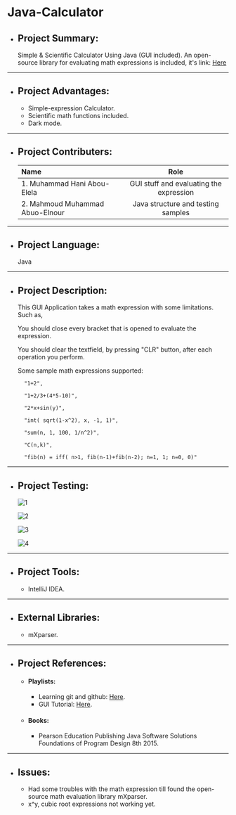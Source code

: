 # Java-Calculator

* ## Project Summary:
  Simple &amp; Scientific Calculator Using Java (GUI included).
  An open-source library for evaluating math expressions is included, it's link: [Here](http://mathparser.org/)
  
* * *
  
* ## Project Advantages:
	* Simple-expression Calculator.
	* Scientific math functions included.
	* Dark mode.

* * *

* ## Project Contributers:
	|Name|Role|
    |:---|:---:|
    |1. Muhammad Hani Abou-Elela|GUI stuff and evaluating the expression|
    |2. Mahmoud Muhammad Abuo-Elnour|Java structure and testing samples|
    
* * *

	
* ## Project Language:
	<p>Java</p> 	

* * *

* ## Project Description:
  This GUI Application takes a math expression with some limitations. Such as,
	
	You should close every bracket that is opened to evaluate the expression.
	
	You should clear the textfield, by pressing "CLR" button, after each operation you perform.
  
  Some sample math expressions supported:
	
		"1+2",
	
		"1+2/3+(4*5-10)",
	
		"2*x+sin(y)",
	
		"int( sqrt(1-x^2), x, -1, 1)",
	
		"sum(n, 1, 100, 1/n^2)",
	
		"C(n,k)",
	
		"fib(n) = iff( n>1, fib(n-1)+fib(n-2); n=1, 1; n=0, 0)"

* * *

* ## Project Testing:

	![1](https://user-images.githubusercontent.com/48108210/124963236-d9589000-e01f-11eb-9773-737ecfa99be9.PNG)
	
	![2](https://user-images.githubusercontent.com/48108210/124963243-d9f12680-e01f-11eb-88c7-26c7e15c8db1.PNG)

  	![3](https://user-images.githubusercontent.com/48108210/124963244-da89bd00-e01f-11eb-8463-93b4b35f1828.PNG)
	
  	![4](https://user-images.githubusercontent.com/48108210/124963247-da89bd00-e01f-11eb-84ee-3075760c014d.PNG)

* * *

* ## Project Tools:
	* IntelliJ IDEA.

* * *

* ## External Libraries:
	* mXparser.

* * *

* ## Project References: 
	* #### Playlists:
		* Learning git and github: [Here](https://www.youtube.com/watch?v=ACOiGZoqC8w&list=PLDoPjvoNmBAw4eOj58MZPakHjaO3frVMF).
		* GUI Tutorial: [Here](https://www.youtube.com/playlist?list=PLnzqK5HvcpwRhWDkdkM4jSTPW3CgxKH8G).
	* #### Books:  
		* Pearson Education Publishing Java Software Solutions Foundations of Program Design 8th 2015.  
* * *

* ## Issues:
	* Had some troubles with the math expression till found the open-source math evaluation library mXparser.
	* x^y, cubic root expressions not working yet.
